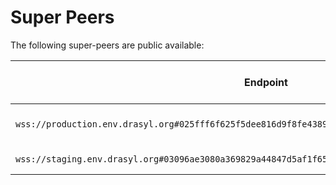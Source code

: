 # Super Peers

The following super-peers are public available:

| **Endpoint**                                                                                         | **Used drasyl version**                                                                                                                                  |
|------------------------------------------------------------------------------------------------------|----------------------------------------------------------------------------------------------------------------------------------------------------------|
| `wss://production.env.drasyl.org#025fff6f625f5dee816d9f8fe43895479aecfda187cb6a3330894a07e698bc5bd8` | Latest stable [release](https://github.com/drasyl-overlay/drasyl/releases)                                                                               |
| `wss://staging.env.drasyl.org#03096ae3080a369829a44847d5af1f652bef3f9921e9e1bbad64970babe6d3c502`    | Latest [nightly](https://git.informatik.uni-hamburg.de/sane-public/drasyl/-/pipelines?page=1&scope=all&ref=master&status=success) |